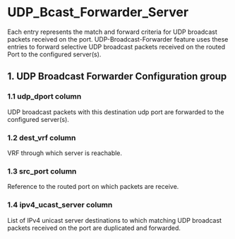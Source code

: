 # UDP_Bcast_Forwarder_Server

Each entry represents the match and forward criteria for UDP broadcast packets
received on the port. UDP-Broadcast-Forwarder feature uses these entries to
forward selective UDP broadcast packets received on the routed Port to the
configured server(s).

## 1. UDP Broadcast Forwarder Configuration group

### 1.1 udp_dport column

UDP broadcast packets with this destination udp port are forwarded to the
configured server(s).

### 1.2 dest_vrf column

VRF through which server is reachable.

### 1.3 src_port column

Reference to the routed port on which packets are receive.

### 1.4 ipv4_ucast_server column

List of IPv4 unicast server destinations to which matching UDP broadcast packets
received on the port are duplicated and forwarded.

